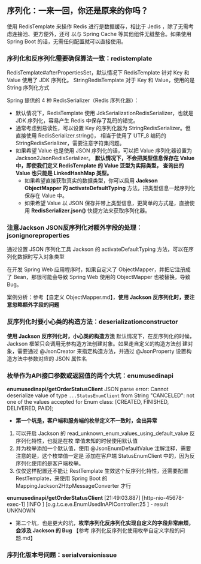 ## 序列化：一来一回，你还是原来的你吗？
使用 RedisTemplate 来操作 Redis 进行是数据缓存，相比于 Jedis ，除了无需考虑连接池、更方便外，还可
以与 Spring Cache 等其他组件无缝整合。如果使用 Spring Boot 的话，无需任何配置就可以直接使用。

### 序列化和反序列化需要确保算法一致：redistemplate
RedisTemplate#afterPropertiesSet，默认情况下 RedisTemplate 针对 Key 和 Value 使用了 JDK 序列化。
StringRedisTemplate 对于 Key 和 Value，使用的是 String 序列化方式

Spring 提供的 4 种 RedisSerializer（Redis 序列化器）：
- 默认情况下，RedisTemplate 使用 JdkSerializationRedisSerializer，也就是 JDK 序列化，容易产生 Redis
 中保存了乱码的错觉。
 - 通常考虑到易读性，可以设置 Key 的序列化器为 StringRedisSerializer。但直接使用 RedisSerializer.string()，
 相当于使用了 UTF_8 编码的 StringRedisSerializer，需要注意字符集问题。
 - 如果希望 Value 也是使用 JSON 序列化的话，可以把 Value 序列化器设置为 Jackson2JsonRedisSerializer。
 **默认情况下，不会把类型信息保存在 Value 中，即使我们定义 RedisTemplate 的 Value 泛型为实际类型，
 查询出的 Value 也只能是 LinkedHashMap 类型。** 
    - 如果希望直接获取真实的数据类型，你可以启用 **Jackson ObjectMapper 的 activateDefaultTyping** 
    方法，把类型信息一起序列化保存在 Value 中。
    - 如果希望 Value 以 JSON 保存并带上类型信息，更简单的方式是，直接使用 **RedisSerializer.json()** 
    快捷方法来获取序列化器。

### 注意Jackson JSON反序列化对额外字段的处理：jsonignoreproperties
通过设置 JSON 序列化工具 Jackson 的 activateDefaultTyping 方法，可以在序列化数据时写入对象类型

在开发 Spring Web 应用程序时，如果自定义了 ObjectMapper，并把它注册成了 Bean，那很可能会导致 
Spring Web 使用的 ObjectMapper 也被替换，导致 Bug。

案例分析：参考【自定义 ObjectMapper.md】，**使用 Jackson 反序列化时，要注意忽略额外字段的问题**

### 反序列化时要小心类的构造方法：deserializationconstructor
**使用 Jackson 反序列化时，小心类的构造方法**
默认情况下，在反序列化的时候，Jackson 框架只会调用无参构造方法创建对象。如果走自定义的构造方法创
建对象，需要通过 @JsonCreator 来指定构造方法，并通过 @JsonProperty 设置构造方法中参数对应的 
JSON 属性名

### 枚举作为API接口参数或返回值的两个大坑：enumusedinapi
**enumusedinapi/getOrderStatusClient**
JSON parse error: Cannot deserialize value of type `...StatusEnumClient` from String "CANCELED": not 
one of the values accepted for Enum class: [CREATED, FINISHED, DELIVERED, PAID];
- **第一个坑是，客户端和服务端的枚举定义不一致时，会出异常**
1. 可以开启 Jackson 的 read_unknown_enum_values_using_default_value 反序列化特性，也就是在枚
举值未知的时候使用默认值
2. 并为枚举添加一个默认值，使用 @JsonEnumDefaultValue 注解注释，需要注意的是，这个枚举值一定是
添加在客户端 StatusEnumClient 中的，因为反序列化使用的是客户端枚举。
3. 仅仅这样配置还不能让 RestTemplate 生效这个反序列化特性，还需要配置 RestTemplate，来使用 
Spring Boot 的 MappingJackson2HttpMessageConverter 才行
    
**enumusedinapi/getOrderStatusClient**
[21:49:03.887] [http-nio-45678-exec-1] [INFO ] [o.g.t.c.e.e.EnumUsedInAPIController:25  ] - result UNKNOWN

- 第二个坑，也是更大的坑，**枚举序列化反序列化实现自定义的字段非常麻烦，会涉及 Jackson 的 Bug**
【参考 序列化反序列化使用枚举自定义字段的问题.md】

### 序列化版本号问题：serialversionissue